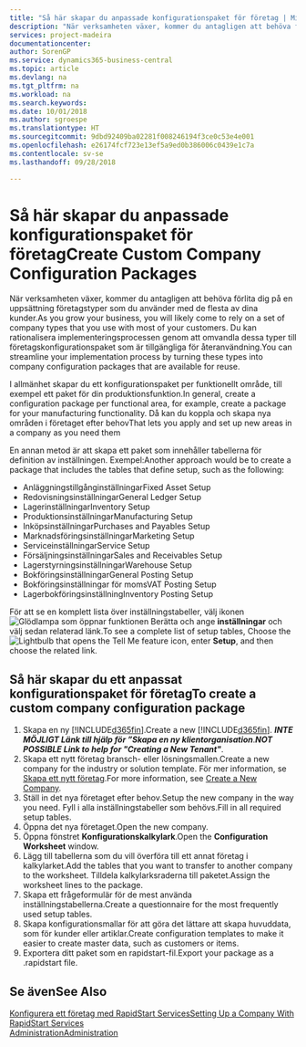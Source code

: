 ```yaml
---
title: "Så här skapar du anpassade konfigurationspaket för företag | Microsoft Docs"
description: "När verksamheten växer, kommer du antagligen att behöva förlita dig på en uppsättning företagstyper som du använder med de flesta av dina kunder. Du kan rationalisera implementeringsprocessen genom att omvandla dessa typer till företagskonfigurationspaket som är tillgängliga för återanvändning."
services: project-madeira
documentationcenter: 
author: SorenGP
ms.service: dynamics365-business-central
ms.topic: article
ms.devlang: na
ms.tgt_pltfrm: na
ms.workload: na
ms.search.keywords: 
ms.date: 10/01/2018
ms.author: sgroespe
ms.translationtype: HT
ms.sourcegitcommit: 9dbd92409ba02281f008246194f3ce0c53e4e001
ms.openlocfilehash: e26174fcf723e13ef5a9ed0b386006c0439e1c7a
ms.contentlocale: sv-se
ms.lasthandoff: 09/28/2018

---
```

# <a name="create-custom-company-configuration-packages"></a><span data-ttu-id="d0b34-104">Så här skapar du anpassade konfigurationspaket för företag</span><span class="sxs-lookup"><span data-stu-id="d0b34-104">Create Custom Company Configuration Packages</span></span>
<span data-ttu-id="d0b34-105">När verksamheten växer, kommer du antagligen att behöva förlita dig på en uppsättning företagstyper som du använder med de flesta av dina kunder.</span><span class="sxs-lookup"><span data-stu-id="d0b34-105">As you grow your business, you will likely come to rely on a set of company types that you use with most of your customers.</span></span> <span data-ttu-id="d0b34-106">Du kan rationalisera implementeringsprocessen genom att omvandla dessa typer till företagskonfigurationspaket som är tillgängliga för återanvändning.</span><span class="sxs-lookup"><span data-stu-id="d0b34-106">You can streamline your implementation process by turning these types into company configuration packages that are available for reuse.</span></span>  

<span data-ttu-id="d0b34-107">I allmänhet skapar du ett konfigurationspaket per funktionellt område, till exempel ett paket för din produktionsfunktion.</span><span class="sxs-lookup"><span data-stu-id="d0b34-107">In general, create a configuration package per functional area, for example, create a package for your manufacturing functionality.</span></span> <span data-ttu-id="d0b34-108">Då kan du koppla och skapa nya områden i företaget efter behov</span><span class="sxs-lookup"><span data-stu-id="d0b34-108">That lets you apply and set up new areas in a company as you need them</span></span>  

<span data-ttu-id="d0b34-109">En annan metod är att skapa ett paket som innehåller tabellerna för definition av inställningen. Exempel:</span><span class="sxs-lookup"><span data-stu-id="d0b34-109">Another approach would be to create a package that includes the tables that define setup, such as the following:</span></span>  

-   <span data-ttu-id="d0b34-110">Anläggningstillgånginställningar</span><span class="sxs-lookup"><span data-stu-id="d0b34-110">Fixed Asset Setup</span></span>  
-   <span data-ttu-id="d0b34-111">Redovisningsinställningar</span><span class="sxs-lookup"><span data-stu-id="d0b34-111">General Ledger Setup</span></span>  
-   <span data-ttu-id="d0b34-112">Lagerinställningar</span><span class="sxs-lookup"><span data-stu-id="d0b34-112">Inventory Setup</span></span>  
-   <span data-ttu-id="d0b34-113">Produktionsinställningar</span><span class="sxs-lookup"><span data-stu-id="d0b34-113">Manufacturing Setup</span></span>  
-   <span data-ttu-id="d0b34-114">Inköpsinställningar</span><span class="sxs-lookup"><span data-stu-id="d0b34-114">Purchases and Payables Setup</span></span>  
-   <span data-ttu-id="d0b34-115">Marknadsföringsinställningar</span><span class="sxs-lookup"><span data-stu-id="d0b34-115">Marketing Setup</span></span>  
-   <span data-ttu-id="d0b34-116">Serviceinställningar</span><span class="sxs-lookup"><span data-stu-id="d0b34-116">Service Setup</span></span>  
-   <span data-ttu-id="d0b34-117">Försäljningsinställningar</span><span class="sxs-lookup"><span data-stu-id="d0b34-117">Sales and Receivables Setup</span></span>  
-   <span data-ttu-id="d0b34-118">Lagerstyrningsinställningar</span><span class="sxs-lookup"><span data-stu-id="d0b34-118">Warehouse Setup</span></span>  
-   <span data-ttu-id="d0b34-119">Bokföringsinställningar</span><span class="sxs-lookup"><span data-stu-id="d0b34-119">General Posting Setup</span></span>  
-   <span data-ttu-id="d0b34-120">Bokföringsinställningar för moms</span><span class="sxs-lookup"><span data-stu-id="d0b34-120">VAT Posting Setup</span></span>  
-   <span data-ttu-id="d0b34-121">Lagerbokföringsinställning</span><span class="sxs-lookup"><span data-stu-id="d0b34-121">Inventory Posting Setup</span></span>  

<span data-ttu-id="d0b34-122">För att se en komplett lista över inställningstabeller, välj ikonen ![Glödlampa som öppnar funktionen Berätta](media/ui-search/search_small.png "Berätta vad du vill göra") och ange **inställningar** och välj sedan relaterad länk.</span><span class="sxs-lookup"><span data-stu-id="d0b34-122">To see a complete list of setup tables, Choose the ![Lightbulb that opens the Tell Me feature](media/ui-search/search_small.png "Tell me what you want to do") icon, enter **Setup**, and then choose the related link.</span></span>  

## <a name="to-create-a-custom-company-configuration-package"></a><span data-ttu-id="d0b34-123">Så här skapar du ett anpassat konfigurationspaket för företag</span><span class="sxs-lookup"><span data-stu-id="d0b34-123">To create a custom company configuration package</span></span>  
1.  <span data-ttu-id="d0b34-124">Skapa en ny [!INCLUDE[d365fin](includes/d365fin_md.md)].</span><span class="sxs-lookup"><span data-stu-id="d0b34-124">Create a new [!INCLUDE[d365fin](includes/d365fin_md.md)].</span></span> <span data-ttu-id="d0b34-125">***INTE MÖJLIGT Länk till hjälp för ”Skapa en ny klientorganisation***.</span><span class="sxs-lookup"><span data-stu-id="d0b34-125">***NOT POSSIBLE Link to help for "Creating a New Tenant"***.</span></span>   
2.  <span data-ttu-id="d0b34-126">Skapa ett nytt företag bransch- eller lösningsmallen.</span><span class="sxs-lookup"><span data-stu-id="d0b34-126">Create a new company for the industry or solution template.</span></span> <span data-ttu-id="d0b34-127">För mer information, se [Skapa ett nytt företag](admin-how-to-create-a-new-company.md).</span><span class="sxs-lookup"><span data-stu-id="d0b34-127">For more information, see [Create a New Company](admin-how-to-create-a-new-company.md).</span></span>  
3.  <span data-ttu-id="d0b34-128">Ställ in det nya företaget efter behov.</span><span class="sxs-lookup"><span data-stu-id="d0b34-128">Setup the new company in the way you need.</span></span> <span data-ttu-id="d0b34-129">Fyll i alla inställningstabeller som behövs.</span><span class="sxs-lookup"><span data-stu-id="d0b34-129">Fill in all required setup tables.</span></span>  
4.  <span data-ttu-id="d0b34-130">Öppna det nya företaget.</span><span class="sxs-lookup"><span data-stu-id="d0b34-130">Open the new company.</span></span>
5. <span data-ttu-id="d0b34-131">Öppna fönstret **Konfigurationskalkylark**.</span><span class="sxs-lookup"><span data-stu-id="d0b34-131">Open the **Configuration Worksheet** window.</span></span>  
6.  <span data-ttu-id="d0b34-132">Lägg till tabellerna som du vill överföra till ett annat företag i kalkylarket.</span><span class="sxs-lookup"><span data-stu-id="d0b34-132">Add the tables that you want to transfer to another company to the worksheet.</span></span> <span data-ttu-id="d0b34-133">Tilldela kalkylarksraderna till paketet.</span><span class="sxs-lookup"><span data-stu-id="d0b34-133">Assign the worksheet lines to the package.</span></span>  
7.  <span data-ttu-id="d0b34-134">Skapa ett frågeformulär för de mest använda inställningstabellerna.</span><span class="sxs-lookup"><span data-stu-id="d0b34-134">Create a questionnaire for the most frequently used setup tables.</span></span>  
8.  <span data-ttu-id="d0b34-135">Skapa konfigurationsmallar för att göra det lättare att skapa huvuddata, som för kunder eller artiklar.</span><span class="sxs-lookup"><span data-stu-id="d0b34-135">Create configuration templates to make it easier to create master data, such as customers or items.</span></span>  
9.  <span data-ttu-id="d0b34-136">Exportera ditt paket som en rapidstart-fil.</span><span class="sxs-lookup"><span data-stu-id="d0b34-136">Export your package as a .rapidstart file.</span></span>  

## <a name="see-also"></a><span data-ttu-id="d0b34-137">Se även</span><span class="sxs-lookup"><span data-stu-id="d0b34-137">See Also</span></span>  
[<span data-ttu-id="d0b34-138">Konfigurera ett företag med RapidStart Services</span><span class="sxs-lookup"><span data-stu-id="d0b34-138">Setting Up a Company With RapidStart Services</span></span>](admin-set-up-a-company-with-rapidstart.md)  
[<span data-ttu-id="d0b34-139">Administration</span><span class="sxs-lookup"><span data-stu-id="d0b34-139">Administration</span></span>](admin-setup-and-administration.md)


